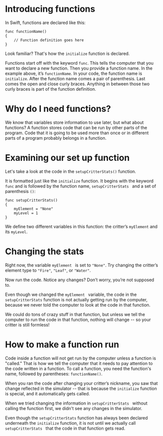 Introducing functions
=====================
In Swift, functions are declared like this:

	func functionName()
	{
		// Function definition goes here
	}

Look familiar? That's how the ```initialize``` function is declared.

Functions start off with the keyword ```func```. This tells the computer that you want to declare a new function. Then you provide a function name. In the example above, it’s ```functionName```. In your code, the function name is ```initialize```. After the function name comes a pair of parenthesis. Last comes the open and close curly braces. Anything in between those two curly braces is part of the function definition.

Why do I need functions?
========================
We know that variables store information to use later, but what about functions? A function stores code that can be run by other parts of the program. Code that it is going to be used more than once or in different parts of a program probably belongs in a function. 


Examining our set up function
=======================
Let's take a look at the code in the ```setupCritterStats()``` function.

It is formatted just like the ```initialize``` function. It begins with the keyword ```func``` and is followed by the function name, ```setupCritterStats ``` and a set of parenthesis ```()```:

    func setupCritterStats()
    {
        myElement = "None"
        myLevel = 1
    }
We define two different variables in this function: the critter’s ```myElement``` and its ```myLevel```.

Changing the stats
=====================
Right now, the variable ```myElement ``` is set to ```"None"```. Try changing the critter’s element type to ```"Fire"```, ```"Leaf"```, or ```"Water"```. 

Now run the code. Notice any changes? Don’t worry, you’re not supposed to.

Even though we changed the ```myElement ``` variable, the code in the ```setupCritterStats``` function is not actually getting run by the computer, because we never told the computer to look at the code in that function. 

We could do tons of crazy stuff in that function, but unless we tell the computer to run the code in that function, nothing will change -- so your critter is still formless!


How to make a function run
===============

Code inside a function will not get run by the computer unless a function is "called." That is how we tell the computer that it needs to pay attention to the code written in a function. To call a function, you need the function's name, followed by parentheses: ```functionName()```.

When you ran the code after changing your critter’s nickname, you saw that change reflected in the simulator -- that is because the ```initialize``` function is special, and it automatically gets called. 

When we tried changing the information in ```setupCritterStats ``` without calling the function first, we didn't see any changes in the simulator. 

Even though the ```setupCritterStats``` function has always been declared underneath the ```initialize``` function, it is not until we actually call ```setupCritterStats ``` that the code in that function gets read.